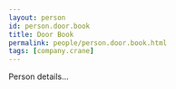 ```yaml
---
layout: person
id: person.door.book
title: Door Book
permalink: people/person.door.book.html
tags: [company.crane]
---
```


Person details...